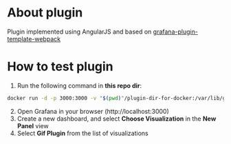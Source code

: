 # About plugin
Plugin implemented using AngularJS and based on [grafana-plugin-template-webpack](https://github.com/CorpGlory/grafana-plugin-template-webpack)

# How to test plugin
1) Run the following command in **this repo dir**:
```sh
docker run -d -p 3000:3000 -v "$(pwd)"/plugin-dir-for-docker:/var/lib/grafana/plugins --name=grafana-gif grafana/grafana
```
2) Open Grafana in your browser (http://localhost:3000)
3) Create a new dashboard, and select **Choose Visualization** in the **New Panel** view
4) Select **Gif Plugin** from the list of visualizations